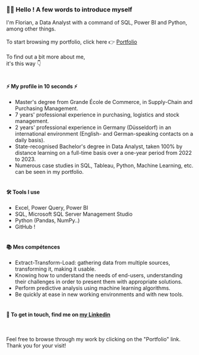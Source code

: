 ### 🙋‍♂️ Hello ! A few words to introduce myself

I'm Florian, a Data Analyst with a command of SQL, Power BI and Python, among other things.
<br /><br />
To start browsing my portfolio, click here 👉 [Portfolio](https://github.com/FlorianThd/Sommaire_Portfolio)
<br /><br />
To find out a bit more about me,<br />
it's this way 👇<br /><br />

#### ⚡ My profile in 10 seconds ⚡

- Master's degree from Grande École de Commerce, in Supply-Chain and Purchasing Management.<br />
- 7 years' professional experience in purchasing, logistics and stock management.<br />
- 2 years' professional experience in Germany (Düsseldorf) in an international environment (English- and German-speaking contacts on a daily basis).<br />
- State-recognised Bachelor's degree in Data Analyst, taken 100% by distance learning on a full-time basis over a one-year period from 2022 to 2023.<br />
-  Numerous case studies in SQL, Tableau, Python, Machine Learning, etc. can be seen in my portfolio.
<br /><br />
#### 🛠️ Tools I use

- Excel, Power Query, Power BI
- SQL, Microsoft SQL Server Management Studio
- Python (Pandas, NumPy..)
- GitHub !
<br /><br />
#### 📚 Mes compétences

- Extract-Transform-Load: gathering data from multiple sources, transforming it, making it usable.
- Knowing how to understand the needs of end-users, understanding their challenges in order to present them with appropriate solutions.
- Perform predictive analysis using machine learning algorithms.
- Be quickly at ease in new working environments and with new tools.
<br /><br />
#### 🤝 To get in touch, find me on [my Linkedin](https://www.linkedin.com/in/florian-thouraud)

<br />

Feel free to browse through my work by clicking on the "Portfolio" link.
<br />
Thank you for your visit!
